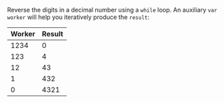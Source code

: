 

Reverse the digits in a decimal number using a `while` loop. An auxiliary
`var worker` will help you iteratively produce the `result`:

| Worker     | Result |
|------------|--------|
| 1234       | 0      |
| 123        | 4      |
| 12         | 43     |
| 1          | 432    |
| 0          | 4321   |
